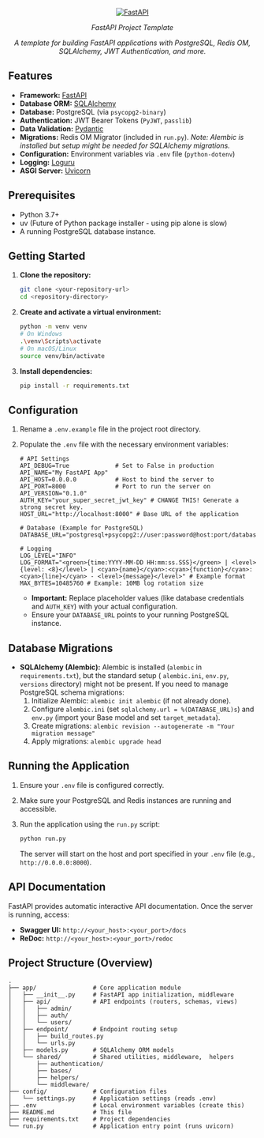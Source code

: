<p align="center">
  <a href="https://github.com/JRBusiness/FastAPI-Best-Practice"><img src="https://i.imgur.com/mGUSjHf.png" alt="FastAPI"></a>
</p>
<p align="center">
    <em>FastAPI Project Template</em>
</p>
<p align="center">
    <em>A template for building FastAPI applications with PostgreSQL, Redis OM, SQLAlchemy, JWT Authentication, and more.</em>
</p>



## Features

*   **Framework:** [FastAPI](https://fastapi.tiangolo.com/)
*   **Database ORM:** [SQLAlchemy](https://www.sqlalchemy.org/)
*   **Database:** PostgreSQL (via `psycopg2-binary`)
*   **Authentication:** JWT Bearer Tokens (`PyJWT`, `passlib`)
*   **Data Validation:** [Pydantic](https://docs.pydantic.dev/)
*   **Migrations:** Redis OM Migrator (included in `run.py`). *Note: Alembic is installed but setup might be needed for SQLAlchemy migrations.*
*   **Configuration:** Environment variables via `.env` file (`python-dotenv`)
*   **Logging:** [Loguru](https://github.com/Delgan/loguru)
*   **ASGI Server:** [Uvicorn](https://www.uvicorn.org/)

## Prerequisites

*   Python 3.7+
*   uv (Future of Python package installer - using pip alone is slow)
*   A running PostgreSQL database instance.

## Getting Started

1.  **Clone the repository:**
    ```bash
    git clone <your-repository-url>
    cd <repository-directory>
    ```

2.  **Create and activate a virtual environment:**
    ```bash
    python -m venv venv
    # On Windows
    .\venv\Scripts\activate
    # On macOS/Linux
    source venv/bin/activate
    ```

3.  **Install dependencies:**
    ```bash
    pip install -r requirements.txt
    ```

## Configuration

1.  Rename a `.env.example` file in the project root directory.
2.  Populate the `.env` file with the necessary environment variables:

    ```dotenv
    # API Settings
    API_DEBUG=True             # Set to False in production
    API_NAME="My FastAPI App"
    API_HOST=0.0.0.0           # Host to bind the server to
    API_PORT=8000              # Port to run the server on
    API_VERSION="0.1.0"
    AUTH_KEY="your_super_secret_jwt_key" # CHANGE THIS! Generate a strong secret key.
    HOST_URL="http://localhost:8000" # Base URL of the application

    # Database (Example for PostgreSQL)
    DATABASE_URL="postgresql+psycopg2://user:password@host:port/database_name"

    # Logging
    LOG_LEVEL="INFO"
    LOG_FORMAT="<green>{time:YYYY-MM-DD HH:mm:ss.SSS}</green> | <level>{level: <8}</level> | <cyan>{name}</cyan>:<cyan>{function}</cyan>:<cyan>{line}</cyan> - <level>{message}</level>" # Example format
    MAX_BYTES=10485760 # Example: 10MB log rotation size
    ```

    *   **Important:** Replace placeholder values (like database credentials and `AUTH_KEY`) with your actual configuration.
    *   Ensure your `DATABASE_URL` points to your running PostgreSQL instance.

## Database Migrations

*   **SQLAlchemy (Alembic):** Alembic is installed (`alembic` in `requirements.txt`), but the standard setup ( `alembic.ini`, `env.py`, `versions` directory) might not be present. If you need to manage PostgreSQL schema migrations:
    1.  Initialize Alembic: `alembic init alembic` (if not already done).
    2.  Configure `alembic.ini` (set `sqlalchemy.url = %(DATABASE_URL)s`) and `env.py` (import your Base model and set `target_metadata`).
    3.  Create migrations: `alembic revision --autogenerate -m "Your migration message"`
    4.  Apply migrations: `alembic upgrade head`

## Running the Application

1.  Ensure your `.env` file is configured correctly.
2.  Make sure your PostgreSQL and Redis instances are running and accessible.
3.  Run the application using the `run.py` script:

    ```bash
    python run.py
    ```

    The server will start on the host and port specified in your `.env` file (e.g., `http://0.0.0.0:8000`).


## API Documentation

FastAPI provides automatic interactive API documentation. Once the server is running, access:

*   **Swagger UI:** `http://<your_host>:<your_port>/docs`
*   **ReDoc:** `http://<your_host>:<your_port>/redoc`

## Project Structure (Overview)

```
.
├── app/                # Core application module
│   ├── __init__.py     # FastAPI app initialization, middleware
│   ├── api/            # API endpoints (routers, schemas, views)
│   │   ├── admin/
│   │   ├── auth/
│   │   └── users/
│   ├── endpoint/       # Endpoint routing setup
│   │   ├── build_routes.py
│   │   └── urls.py
│   ├── models.py       # SQLAlchemy ORM models
│   └── shared/         # Shared utilities, middleware,  helpers
│       ├── authentication/
│       ├── bases/
│       ├── helpers/
│       └── middleware/
├── config/             # Configuration files
│   └── settings.py     # Application settings (reads .env)
├── .env                # Local environment variables (create this)
├── README.md           # This file
├── requirements.txt    # Project dependencies
└── run.py              # Application entry point (runs uvicorn)
``` 